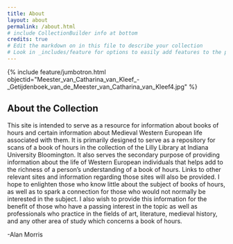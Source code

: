 ```yaml
---
title: About
layout: about
permalink: /about.html
# include CollectionBuilder info at bottom
credits: true
# Edit the markdown on in this file to describe your collection
# Look in _includes/feature for options to easily add features to the page
---
```


{% include feature/jumbotron.html objectid="Meester_van_Catharina_van_Kleef_-_Getijdenboek_van_de_Meester_van_Catharina_van_Kleef4.jpg" %}

## About the Collection

This site is intended to serve as a resource for information about books of hours and certain information about Medieval Western European life associated with them. It is primarily designed to serve as a repository for scans of a book of hours in the collection of the Lilly Library at Indiana University Bloomington. It also serves the secondary purpose of providing information about the life of Western European individuals that helps add to the richness of a person’s understanding of a book of hours. Links to other relevant sites and information regarding those sites will also be provided. I hope to enlighten those who know little about the subject of books of hours, as well as to spark a connection for those who would not normally be interested in the subject. I also wish to provide this information for the benefit of those who have a passing interest in the topic as well as professionals who practice in the fields of art, literature, medieval history, and any other area of study which concerns a book of hours.

-Alan Morris
